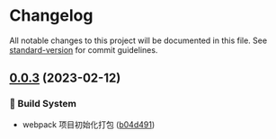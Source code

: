 # Changelog

All notable changes to this project will be documented in this file. See [standard-version](https://github.com/conventional-changelog/standard-version) for commit guidelines.

## [0.0.3](https://github-w-t-w/w-t-w/webpack-last-project/compare/v0.0.2...v0.0.3) (2023-02-12)


### 👷 Build System

* webpack 项目初始化打包 ([b04d491](https://github-w-t-w/w-t-w/webpack-last-project/commit/b04d491))
